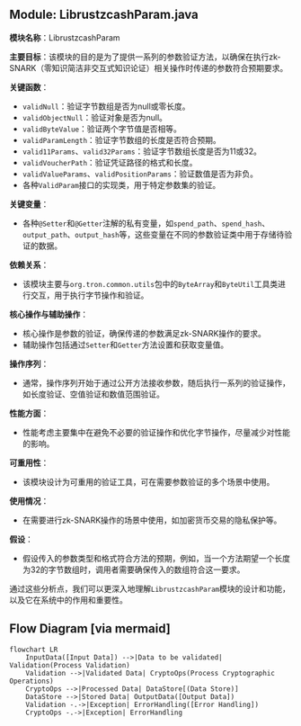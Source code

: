 ## Module: LibrustzcashParam.java
**模块名称**：LibrustzcashParam

**主要目标**：该模块的目的是为了提供一系列的参数验证方法，以确保在执行zk-SNARK（零知识简洁非交互式知识论证）相关操作时传递的参数符合预期要求。

**关键函数**：
- `validNull`：验证字节数组是否为null或零长度。
- `validObjectNull`：验证对象是否为null。
- `validByteValue`：验证两个字节值是否相等。
- `validParamLength`：验证字节数组的长度是否符合预期。
- `valid11Params`、`valid32Params`：验证字节数组长度是否为11或32。
- `validVoucherPath`：验证凭证路径的格式和长度。
- `validValueParams`、`validPositionParams`：验证数值是否为非负。
- 各种`ValidParam`接口的实现类，用于特定参数集的验证。

**关键变量**：
- 各种`@Setter`和`@Getter`注解的私有变量，如`spend_path`、`spend_hash`、`output_path`、`output_hash`等，这些变量在不同的参数验证类中用于存储待验证的数据。

**依赖关系**：
- 该模块主要与`org.tron.common.utils`包中的`ByteArray`和`ByteUtil`工具类进行交互，用于执行字节操作和验证。

**核心操作与辅助操作**：
- 核心操作是参数的验证，确保传递的参数满足zk-SNARK操作的要求。
- 辅助操作包括通过`Setter`和`Getter`方法设置和获取变量值。

**操作序列**：
- 通常，操作序列开始于通过公开方法接收参数，随后执行一系列的验证操作，如长度验证、空值验证和数值范围验证。

**性能方面**：
- 性能考虑主要集中在避免不必要的验证操作和优化字节操作，尽量减少对性能的影响。

**可重用性**：
- 该模块设计为可重用的验证工具，可在需要参数验证的多个场景中使用。

**使用情况**：
- 在需要进行zk-SNARK操作的场景中使用，如加密货币交易的隐私保护等。

**假设**：
- 假设传入的参数类型和格式符合方法的预期，例如，当一个方法期望一个长度为32的字节数组时，调用者需要确保传入的数组符合这一要求。

通过这些分析点，我们可以更深入地理解`LibrustzcashParam`模块的设计和功能，以及它在系统中的作用和重要性。
## Flow Diagram [via mermaid]
```mermaid
flowchart LR
    InputData([Input Data]) -->|Data to be validated| Validation(Process Validation)
    Validation -->|Validated Data| CryptoOps(Process Cryptographic Operations)
    CryptoOps -->|Processed Data| DataStore[(Data Store)]
    DataStore -->|Stored Data| OutputData([Output Data])
    Validation -.->|Exception| ErrorHandling([Error Handling])
    CryptoOps -.->|Exception| ErrorHandling
```

